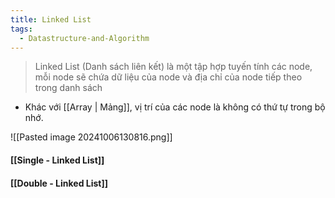 ```yaml
---
title: Linked List
tags:
  - Datastructure-and-Algorithm
---
```

>Linked List (Danh sách liên kết) là một tập hợp tuyến tính các node, mỗi node sẽ chứa dữ liệu của node và địa chỉ của node tiếp theo trong danh sách

-  Khác với [[Array | Mảng]], vị trí của các node là không có thứ tự trong bộ nhớ.

![[Pasted image 20241006130816.png]]
#### [[Single - Linked List]]
#### [[Double - Linked List]]
